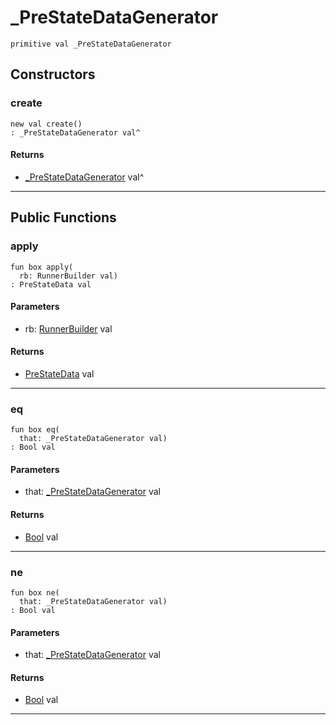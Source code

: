 # _PreStateDataGenerator

```pony
primitive val _PreStateDataGenerator
```

## Constructors

### create

```pony
new val create()
: _PreStateDataGenerator val^
```

#### Returns

* [_PreStateDataGenerator](wallaroo-core-initialization-_PreStateDataGenerator) val^

---

## Public Functions

### apply

```pony
fun box apply(
  rb: RunnerBuilder val)
: PreStateData val
```
#### Parameters

*   rb: [RunnerBuilder](wallaroo-core-topology-RunnerBuilder) val

#### Returns

* [PreStateData](wallaroo-core-topology-PreStateData) val

---

### eq

```pony
fun box eq(
  that: _PreStateDataGenerator val)
: Bool val
```
#### Parameters

*   that: [_PreStateDataGenerator](wallaroo-core-initialization-_PreStateDataGenerator) val

#### Returns

* [Bool](builtin-Bool) val

---

### ne

```pony
fun box ne(
  that: _PreStateDataGenerator val)
: Bool val
```
#### Parameters

*   that: [_PreStateDataGenerator](wallaroo-core-initialization-_PreStateDataGenerator) val

#### Returns

* [Bool](builtin-Bool) val

---

